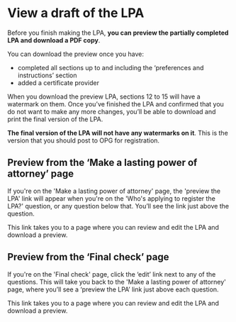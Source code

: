 # View a draft of the LPA

Before you finish making the LPA, **you can preview the partially completed LPA and download a PDF copy**.

You can download the preview once you have:

* completed all sections up to and including the ‘preferences and instructions’ section
* added a certificate provider

When you download the preview LPA, sections 12 to 15 will have a watermark on them. Once you’ve finished the LPA and confirmed that you do not want to make any more changes, you’ll be able to download and print the final version of the LPA.

**The final version of the LPA will not have any watermarks on it**. This is the version that you should post to OPG for registration.

## Preview from the ‘Make a lasting power of attorney’ page

If you're on the 'Make a lasting power of attorney' page, the 'preview the LPA' link will appear when you're on the 'Who's applying to register the LPA?' question, or any question below that. You’ll see the link just above the question.

This link takes you to a page where you can review and edit the LPA and download a preview.

## Preview from the ‘Final check’ page

If you're on the 'Final check' page, click the ‘edit’ link next to any of the questions. This will take you back to the 'Make a lasting power of attorney' page, where you’ll see a ‘preview the LPA’ link just above each question.

This link takes you to a page where you can review and edit the LPA and download a preview.
